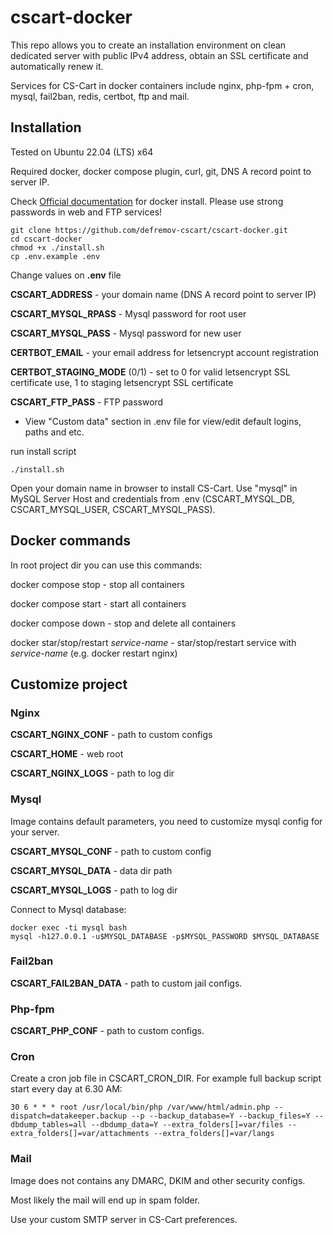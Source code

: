 # cscart-docker

This repo allows you to create an installation environment on clean dedicated server with public IPv4 address, obtain an SSL certificate and automatically renew it.

Services for CS-Cart in docker containers include nginx, php-fpm + cron, mysql, fail2ban, redis, certbot, ftp and mail.

## Installation
Tested on Ubuntu 22.04 (LTS) x64

Required docker, docker compose plugin, curl, git, DNS A record point to server IP.

Check [Official documentation](https://docs.docker.com/engine/install/ubuntu/) for docker install.
Please use strong passwords in web and FTP services!

```
git clone https://github.com/defremov-cscart/cscart-docker.git
cd cscart-docker
chmod +x ./install.sh
cp .env.example .env
```

Change values on **.env** file

**CSCART_ADDRESS** - your domain name (DNS A record point to server IP)

**CSCART_MYSQL_RPASS** - Mysql password for root user

**CSCART_MYSQL_PASS** - Mysql password for new user

**CERTBOT_EMAIL** - your email address for letsencrypt account registration

**CERTBOT_STAGING_MODE** (0/1) - set to 0 for valid letsencrypt SSL certificate use, 1 to staging letsencrypt SSL certificate

**CSCART_FTP_PASS** - FTP password

* View "Custom data" section in .env file for view/edit default logins, paths and etc.

run install script
```
./install.sh
```

Open your domain name in browser to install CS-Cart.
Use "mysql" in MySQL Server Host and credentials from .env (CSCART_MYSQL_DB, CSCART_MYSQL_USER, CSCART_MYSQL_PASS).

## Docker commands

In root project dir you can use this commands:

docker compose stop - stop all containers

docker compose start - start all containers

docker compose down - stop and delete all containers

docker star/stop/restart *service-name* - star/stop/restart service with *service-name* (e.g. docker restart nginx)

## Customize project

### Nginx

**CSCART_NGINX_CONF** - path to custom configs

**CSCART_HOME** - web root

**CSCART_NGINX_LOGS** - path to log dir

### Mysql

Image contains default parameters, you need to customize mysql config for your server.

**CSCART_MYSQL_CONF** - path to custom config

**CSCART_MYSQL_DATA** - data dir path

**CSCART_MYSQL_LOGS** - path to log dir

Connect to Mysql database:

```
docker exec -ti mysql bash
mysql -h127.0.0.1 -u$MYSQL_DATABASE -p$MYSQL_PASSWORD $MYSQL_DATABASE
```

### Fail2ban

**CSCART_FAIL2BAN_DATA** - path to custom jail configs.

### Php-fpm

**CSCART_PHP_CONF** - path to custom configs.

### Cron
Create a cron job file in CSCART_CRON_DIR. For example full backup script start every day at 6.30 AM:

```
30 6 * * * root /usr/local/bin/php /var/www/html/admin.php --dispatch=datakeeper.backup --p --backup_database=Y --backup_files=Y --dbdump_tables=all --dbdump_data=Y --extra_folders[]=var/files --extra_folders[]=var/attachments --extra_folders[]=var/langs
```

### Mail

Image does not contains any DMARC, DKIM and other security configs.

Most likely the mail will end up in spam folder.

Use your custom SMTP server in CS-Cart preferences.
